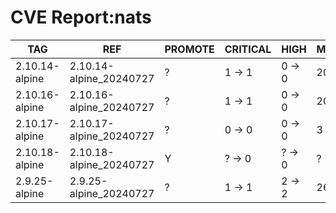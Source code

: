 # CVE Report:nats
|      TAG       |           REF           | PROMOTE | CRITICAL |  HIGH  | MEDIUM  |  LOW   | UNKNOWN |
|----------------|-------------------------|---------|----------|--------|---------|--------|---------|
| 2.10.14-alpine | 2.10.14-alpine_20240727 | ?       | 1 -> 1   | 0 -> 0 | 20 -> 2 | 2 -> 0 | 0 -> 0  |
| 2.10.16-alpine | 2.10.16-alpine_20240727 | ?       | 1 -> 1   | 0 -> 0 | 20 -> 2 | 2 -> 0 | 0 -> 0  |
| 2.10.17-alpine | 2.10.17-alpine_20240727 | ?       | 0 -> 0   | 0 -> 0 | 3 -> 1  | 0 -> 0 | 0 -> 0  |
| 2.10.18-alpine | 2.10.18-alpine_20240727 | Y       | ? -> 0   | ? -> 0 | ? -> 0  | ? -> 0 | ? -> 0  |
| 2.9.25-alpine  | 2.9.25-alpine_20240727  | ?       | 1 -> 1   | 2 -> 2 | 26 -> 8 | 2 -> 0 | 0 -> 0  |
